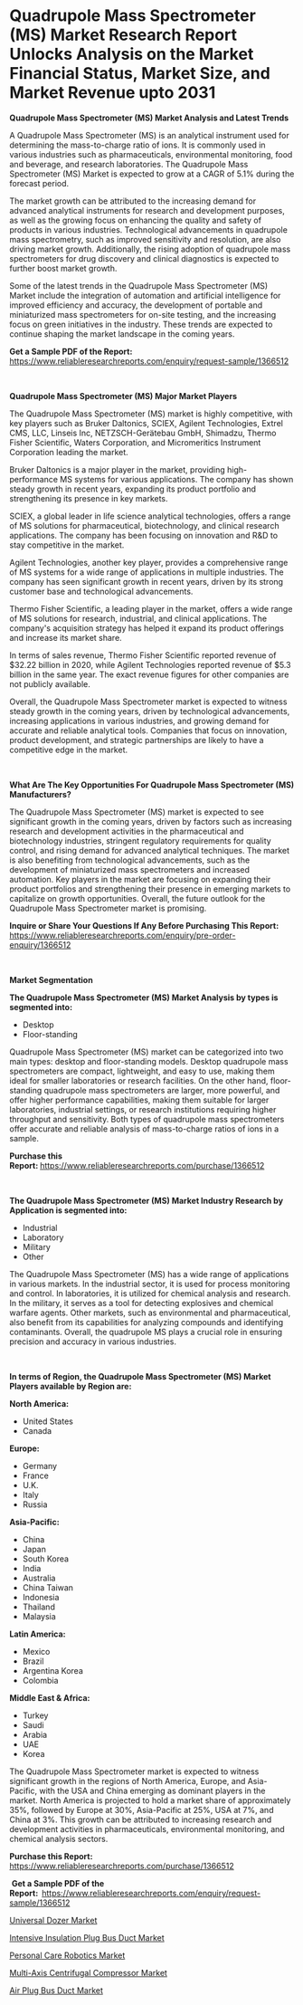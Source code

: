 <p><h1>Quadrupole Mass Spectrometer (MS) Market Research Report Unlocks Analysis on the Market Financial Status, Market Size, and Market Revenue upto 2031</h1></p><p><strong>Quadrupole Mass Spectrometer (MS) Market Analysis and Latest Trends</strong></p>
<p><p>A Quadrupole Mass Spectrometer (MS) is an analytical instrument used for determining the mass-to-charge ratio of ions. It is commonly used in various industries such as pharmaceuticals, environmental monitoring, food and beverage, and research laboratories. The Quadrupole Mass Spectrometer (MS) Market is expected to grow at a CAGR of 5.1% during the forecast period. </p><p>The market growth can be attributed to the increasing demand for advanced analytical instruments for research and development purposes, as well as the growing focus on enhancing the quality and safety of products in various industries. Technological advancements in quadrupole mass spectrometry, such as improved sensitivity and resolution, are also driving market growth. Additionally, the rising adoption of quadrupole mass spectrometers for drug discovery and clinical diagnostics is expected to further boost market growth.</p><p>Some of the latest trends in the Quadrupole Mass Spectrometer (MS) Market include the integration of automation and artificial intelligence for improved efficiency and accuracy, the development of portable and miniaturized mass spectrometers for on-site testing, and the increasing focus on green initiatives in the industry. These trends are expected to continue shaping the market landscape in the coming years.</p></p>
<p><strong>Get a Sample PDF of the Report:&nbsp;</strong> <a href="https://www.reliableresearchreports.com/enquiry/request-sample/1366512">https://www.reliableresearchreports.com/enquiry/request-sample/1366512</a></p>
<p>&nbsp;</p>
<p><strong>Quadrupole Mass Spectrometer (MS) Major Market Players</strong></p>
<p><p>The Quadrupole Mass Spectrometer (MS) market is highly competitive, with key players such as Bruker Daltonics, SCIEX, Agilent Technologies, Extrel CMS, LLC, Linseis Inc, NETZSCH-Gerätebau GmbH, Shimadzu, Thermo Fisher Scientific, Waters Corporation, and Micromeritics Instrument Corporation leading the market.</p><p>Bruker Daltonics is a major player in the market, providing high-performance MS systems for various applications. The company has shown steady growth in recent years, expanding its product portfolio and strengthening its presence in key markets.</p><p>SCIEX, a global leader in life science analytical technologies, offers a range of MS solutions for pharmaceutical, biotechnology, and clinical research applications. The company has been focusing on innovation and R&D to stay competitive in the market.</p><p>Agilent Technologies, another key player, provides a comprehensive range of MS systems for a wide range of applications in multiple industries. The company has seen significant growth in recent years, driven by its strong customer base and technological advancements.</p><p>Thermo Fisher Scientific, a leading player in the market, offers a wide range of MS solutions for research, industrial, and clinical applications. The company's acquisition strategy has helped it expand its product offerings and increase its market share.</p><p>In terms of sales revenue, Thermo Fisher Scientific reported revenue of $32.22 billion in 2020, while Agilent Technologies reported revenue of $5.3 billion in the same year. The exact revenue figures for other companies are not publicly available.</p><p>Overall, the Quadrupole Mass Spectrometer market is expected to witness steady growth in the coming years, driven by technological advancements, increasing applications in various industries, and growing demand for accurate and reliable analytical tools. Companies that focus on innovation, product development, and strategic partnerships are likely to have a competitive edge in the market.</p></p>
<p>&nbsp;</p>
<p><strong>What Are The Key Opportunities For Quadrupole Mass Spectrometer (MS) Manufacturers?</strong></p>
<p><p>The Quadrupole Mass Spectrometer (MS) market is expected to see significant growth in the coming years, driven by factors such as increasing research and development activities in the pharmaceutical and biotechnology industries, stringent regulatory requirements for quality control, and rising demand for advanced analytical techniques. The market is also benefiting from technological advancements, such as the development of miniaturized mass spectrometers and increased automation. Key players in the market are focusing on expanding their product portfolios and strengthening their presence in emerging markets to capitalize on growth opportunities. Overall, the future outlook for the Quadrupole Mass Spectrometer market is promising.</p></p>
<p><strong>Inquire or Share Your Questions If Any Before Purchasing This Report:</strong> <a href="https://www.reliableresearchreports.com/enquiry/pre-order-enquiry/1366512">https://www.reliableresearchreports.com/enquiry/pre-order-enquiry/1366512</a></p>
<p>&nbsp;</p>
<p><strong>Market Segmentation</strong></p>
<p><strong>The Quadrupole Mass Spectrometer (MS) Market Analysis by types is segmented into:</strong></p>
<p><ul><li>Desktop</li><li>Floor-standing</li></ul></p>
<p><p>Quadrupole Mass Spectrometer (MS) market can be categorized into two main types: desktop and floor-standing models. Desktop quadrupole mass spectrometers are compact, lightweight, and easy to use, making them ideal for smaller laboratories or research facilities. On the other hand, floor-standing quadrupole mass spectrometers are larger, more powerful, and offer higher performance capabilities, making them suitable for larger laboratories, industrial settings, or research institutions requiring higher throughput and sensitivity. Both types of quadrupole mass spectrometers offer accurate and reliable analysis of mass-to-charge ratios of ions in a sample.</p></p>
<p><strong>Purchase this Report:&nbsp;</strong><a href="https://www.reliableresearchreports.com/purchase/1366512">https://www.reliableresearchreports.com/purchase/1366512</a></p>
<p>&nbsp;</p>
<p><strong>The Quadrupole Mass Spectrometer (MS) Market Industry Research by Application is segmented into:</strong></p>
<p><ul><li>Industrial</li><li>Laboratory</li><li>Military</li><li>Other</li></ul></p>
<p><p>The Quadrupole Mass Spectrometer (MS) has a wide range of applications in various markets. In the industrial sector, it is used for process monitoring and control. In laboratories, it is utilized for chemical analysis and research. In the military, it serves as a tool for detecting explosives and chemical warfare agents. Other markets, such as environmental and pharmaceutical, also benefit from its capabilities for analyzing compounds and identifying contaminants. Overall, the quadrupole MS plays a crucial role in ensuring precision and accuracy in various industries.</p></p>
<p>&nbsp;</p>
<p><strong>In terms of Region, the Quadrupole Mass Spectrometer (MS) Market Players available by Region are:</strong></p>
<p>
    <p> <strong> North America: </strong>
        <ul>
            <li>United States</li>
            <li>Canada</li>
        </ul>
        </p> 
    <p> <strong> Europe: </strong>
        <ul>
            <li>Germany</li>
            <li>France</li>
            <li>U.K.</li>
            <li>Italy</li>
            <li>Russia</li>
        </ul>
        </p> 
    <p> <strong> Asia-Pacific: </strong>
        <ul>
            <li>China</li>
            <li>Japan</li>
            <li>South Korea</li>
            <li>India</li>
            <li>Australia</li>
            <li>China Taiwan</li>
            <li>Indonesia</li>
            <li>Thailand</li>
            <li>Malaysia</li>
        </ul>
        </p> 
    <p> <strong> Latin America: </strong>
        <ul>
            <li>Mexico</li>
            <li>Brazil</li>
            <li>Argentina Korea</li>
            <li>Colombia</li>
        </ul>
        </p> 
    <p> <strong> Middle East & Africa: </strong>
        <ul>
            <li>Turkey</li>
            <li>Saudi</li>
            <li>Arabia</li>
            <li>UAE</li>
            <li>Korea</li>
        </ul>
    </p>
    </p>
<p><p>The Quadrupole Mass Spectrometer market is expected to witness significant growth in the regions of North America, Europe, and Asia-Pacific, with the USA and China emerging as dominant players in the market. North America is projected to hold a market share of approximately 35%, followed by Europe at 30%, Asia-Pacific at 25%, USA at 7%, and China at 3%. This growth can be attributed to increasing research and development activities in pharmaceuticals, environmental monitoring, and chemical analysis sectors.</p></p>
<p><strong>Purchase this Report: </strong><a href="https://www.reliableresearchreports.com/purchase/1366512">https://www.reliableresearchreports.com/purchase/1366512</a></p>
<p>&nbsp;<strong>Get a Sample PDF of the Report:&nbsp;&nbsp;</strong><a href="https://www.reliableresearchreports.com/enquiry/request-sample/1366512">https://www.reliableresearchreports.com/enquiry/request-sample/1366512</a></p>
<p><strong></strong></p>
<p><p><a href="https://medium.com/@jarredmertz/universal-dozer-market-outlook-industry-overview-and-forecast-2024-to-2031-44c2c17f8b1c">Universal Dozer Market</a></p><p><a href="https://medium.com/@mayschimmel/intensive-insulation-plug-bus-duct-market-comprehensive-assessment-by-type-application-and-869b269c7a01">Intensive Insulation Plug Bus Duct Market</a></p><p><a href="https://medium.com/@jarredmertz/personal-care-robotics-market-the-key-to-successful-business-strategy-forecast-till-2031-90ca12779fbe">Personal Care Robotics Market</a></p><p><a href="https://medium.com/@jarredmertz/multi-axis-centrifugal-compressor-market-size-and-market-trends-complete-industry-overview-2024-0d32198e732b">Multi-Axis Centrifugal Compressor Market</a></p><p><a href="https://medium.com/@jarredmertz/air-plug-bus-duct-market-insights-into-market-cagr-market-trends-and-growth-strategies-2b8d307cd121">Air Plug Bus Duct Market</a></p></p>